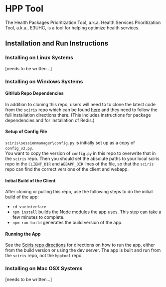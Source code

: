 # HPP Tool

The Health Packages Prioritization Tool, a.k.a. Health Services Prioritization Tool, a.k.a., E3UHC, is a tool for helping optimize health services.


## Installation and Run Instructions

### Installing on Linux Systems

[needs to be written...]

### Installing on Windows Systems

#### GitHub Repo Dependencies

In addition to cloning this repo, users will need to to clone the latest 
code from the `sciris` repo which can be found 
[here](https://github.com/optimamodel/sciris) and they need to follow 
the full installation directions there.  (This includes instructions for 
package dependencies and for installation of Redis.)

#### Setup of Config File

`sciris\sessionmanager\config.py` is initially set up as a copy of `config_v2.py`.  
You want to copy the version of `config.py` in this repo to overwrite that in 
the `sciris` repo.  Then you should set the absolute paths to your local sciris 
repo in the `CLIENT_DIR` and `WEBAPP_DIR` lines of the file, so that the `sciris` 
repo can find the correct versions of the client and webapp.

#### Initial Build of the Client

After cloning or pulling this repo, use the following steps to do the 
initial build of the app:
* `cd vueinterface`
* `npm install` builds the Node modules the app uses.  This step can take 
a few minutes to complete.
* `npm run build` generates the build version of the app.

#### Running the App

See the [Sciris repo directions](https://github.com/optimamodel/sciris) for 
directions on how to run the app, either from the build version or using 
the dev server.  The app is built and run from the `sciris` repo, not the 
`hpptool` repo.

### Installing on Mac OSX Systems

[needs to be written...]
